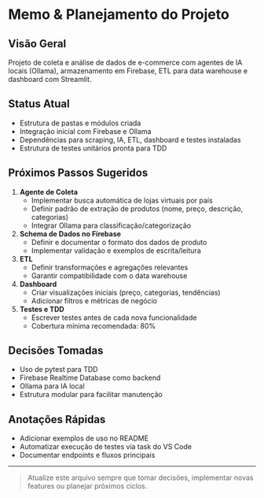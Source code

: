 # Memo & Planejamento do Projeto

## Visão Geral
Projeto de coleta e análise de dados de e-commerce com agentes de IA locais (Ollama), armazenamento em Firebase, ETL para data warehouse e dashboard com Streamlit.

## Status Atual
- Estrutura de pastas e módulos criada
- Integração inicial com Firebase e Ollama
- Dependências para scraping, IA, ETL, dashboard e testes instaladas
- Estrutura de testes unitários pronta para TDD

## Próximos Passos Sugeridos
1. **Agente de Coleta**
   - Implementar busca automática de lojas virtuais por país
   - Definir padrão de extração de produtos (nome, preço, descrição, categorias)
   - Integrar Ollama para classificação/categorização
2. **Schema de Dados no Firebase**
   - Definir e documentar o formato dos dados de produto
   - Implementar validação e exemplos de escrita/leitura
3. **ETL**
   - Definir transformações e agregações relevantes
   - Garantir compatibilidade com o data warehouse
4. **Dashboard**
   - Criar visualizações iniciais (preço, categorias, tendências)
   - Adicionar filtros e métricas de negócio
5. **Testes e TDD**
   - Escrever testes antes de cada nova funcionalidade
   - Cobertura mínima recomendada: 80%

## Decisões Tomadas
- Uso de pytest para TDD
- Firebase Realtime Database como backend
- Ollama para IA local
- Estrutura modular para facilitar manutenção

## Anotações Rápidas
- Adicionar exemplos de uso no README
- Automatizar execução de testes via task do VS Code
- Documentar endpoints e fluxos principais

---

> Atualize este arquivo sempre que tomar decisões, implementar novas features ou planejar próximos ciclos.
